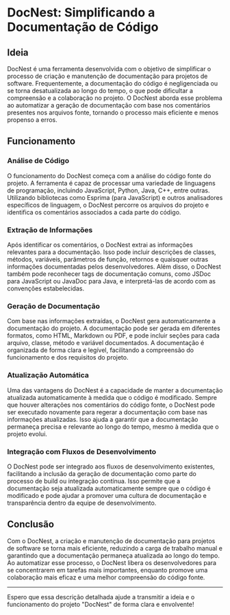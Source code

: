 # DocNest: Simplificando a Documentação de Código

## Ideia

DocNest é uma ferramenta desenvolvida com o objetivo de simplificar o processo de criação e manutenção de documentação para projetos de software. Frequentemente, a documentação do código é negligenciada ou se torna desatualizada ao longo do tempo, o que pode dificultar a compreensão e a colaboração no projeto. O DocNest aborda esse problema ao automatizar a geração de documentação com base nos comentários presentes nos arquivos fonte, tornando o processo mais eficiente e menos propenso a erros.

## Funcionamento

### Análise de Código

O funcionamento do DocNest começa com a análise do código fonte do projeto. A ferramenta é capaz de processar uma variedade de linguagens de programação, incluindo JavaScript, Python, Java, C++, entre outras. Utilizando bibliotecas como Esprima (para JavaScript) e outros analisadores específicos de linguagem, o DocNest percorre os arquivos do projeto e identifica os comentários associados a cada parte do código.

### Extração de Informações

Após identificar os comentários, o DocNest extrai as informações relevantes para a documentação. Isso pode incluir descrições de classes, métodos, variáveis, parâmetros de função, retornos e quaisquer outras informações documentadas pelos desenvolvedores. Além disso, o DocNest também pode reconhecer tags de documentação comuns, como JSDoc para JavaScript ou JavaDoc para Java, e interpretá-las de acordo com as convenções estabelecidas.

### Geração de Documentação

Com base nas informações extraídas, o DocNest gera automaticamente a documentação do projeto. A documentação pode ser gerada em diferentes formatos, como HTML, Markdown ou PDF, e pode incluir seções para cada arquivo, classe, método e variável documentados. A documentação é organizada de forma clara e legível, facilitando a compreensão do funcionamento e dos requisitos do projeto.

### Atualização Automática

Uma das vantagens do DocNest é a capacidade de manter a documentação atualizada automaticamente à medida que o código é modificado. Sempre que houver alterações nos comentários do código fonte, o DocNest pode ser executado novamente para regerar a documentação com base nas informações atualizadas. Isso ajuda a garantir que a documentação permaneça precisa e relevante ao longo do tempo, mesmo à medida que o projeto evolui.

### Integração com Fluxos de Desenvolvimento

O DocNest pode ser integrado aos fluxos de desenvolvimento existentes, facilitando a inclusão da geração de documentação como parte do processo de build ou integração contínua. Isso permite que a documentação seja atualizada automaticamente sempre que o código é modificado e pode ajudar a promover uma cultura de documentação e transparência dentro da equipe de desenvolvimento.

## Conclusão

Com o DocNest, a criação e manutenção de documentação para projetos de software se torna mais eficiente, reduzindo a carga de trabalho manual e garantindo que a documentação permaneça atualizada ao longo do tempo. Ao automatizar esse processo, o DocNest libera os desenvolvedores para se concentrarem em tarefas mais importantes, enquanto promove uma colaboração mais eficaz e uma melhor compreensão do código fonte.

---

Espero que essa descrição detalhada ajude a transmitir a ideia e o funcionamento do projeto "DocNest" de forma clara e envolvente!
